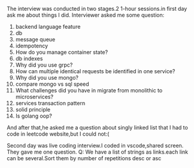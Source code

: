 The interview was conducted in two stages.2 1-hour sessions.in first day ask me about things I did.
Interviewer asked me some question:

1. backend language feature
2. db
3. message queue
4. idempotency
5. How do you manage container state?
6. db indexes
7. Why did you use grpc?
8. How can multiple identical requests be identified in one service?
9. Why did you use mongo?
10. compare mongo vs sql speed
11. What challenges did you have in migrate from monolithic to microservices?
12. services transaction pattern
13. solid principle
14. Is golang oop?

And after that,he asked me a question about singly linked list that I had to code in leetcode website,but I could not:(

Second day was live coding interview.I coded in vscode,shared screen.
They gave me one question.
Q: We have a list of strings as links.each link can be several.Sort them by number of repetitions desc or asc
